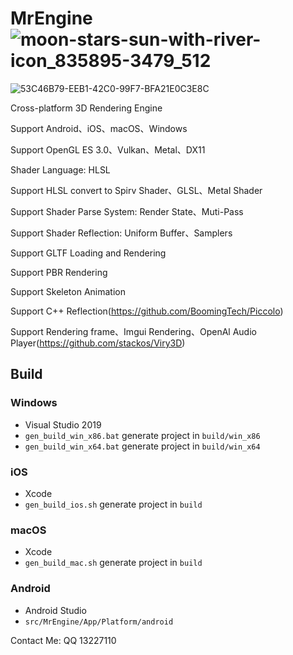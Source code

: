 
# MrEngine![moon-stars-sun-with-river-icon_835895-3479_512](https://github.com/user-attachments/assets/1e0af34d-5f7a-4892-a109-f607a5d4ac1a)
![53C46B79-EEB1-42C0-99F7-BFA21E0C3E8C](https://github.com/user-attachments/assets/afb88d8d-43ac-484a-8159-9313037af639)

Cross-platform 3D Rendering Engine

Support Android、iOS、macOS、Windows

Support OpenGL ES 3.0、Vulkan、Metal、DX11

Shader Language: HLSL

Support HLSL convert to Spirv Shader、GLSL、Metal Shader

Support Shader Parse System: Render State、Muti-Pass

Support Shader Reflection: Uniform Buffer、Samplers

Support GLTF Loading and Rendering

Support PBR Rendering

Support Skeleton Animation

Support C++ Reflection(https://github.com/BoomingTech/Piccolo)

Support Rendering frame、Imgui Rendering、OpenAl Audio Player(https://github.com/stackos/Viry3D)

## Build
### Windows
* Visual Studio 2019
* `gen_build_win_x86.bat` generate project in `build/win_x86`
* `gen_build_win_x64.bat` generate project in `build/win_x64`

### iOS
* Xcode
* `gen_build_ios.sh` generate project in `build`

### macOS
* Xcode
* `gen_build_mac.sh` generate project in `build`

### Android
* Android Studio
* `src/MrEngine/App/Platform/android`

Contact Me: QQ 13227110
